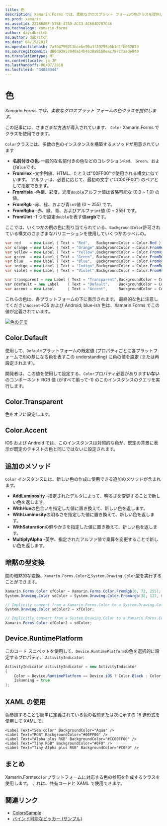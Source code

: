 ```yaml
---
title: 色
description: Xamarin.Forms では、柔軟なクロスプラット フォームの色クラスを提供します。
ms.prod: xamarin
ms.assetid: 22288ABF-57BE-47A9-ACC3-AC604D787C46
ms.technology: xamarin-forms
author: davidbritch
ms.author: dabritch
ms.date: 08/15/2017
ms.openlocfilehash: 7a304790213bcebe50a3f39295b5b1d1fb052879
ms.sourcegitcommit: d80d93957040a14b4638a91b0eac797cfaade840
ms.translationtype: MT
ms.contentlocale: ja-JP
ms.lasthandoff: 06/07/2018
ms.locfileid: "34848344"
---
```

# <a name="colors"></a>色

_Xamarin.Forms では、柔軟なクロスプラット フォームの色クラスを提供します。_

この記事には、さまざまな方法が導入されています、 `Color` Xamarin.Forms でクラスを使用できます。

`Color`クラスには、多数の色のインスタンスを構築するメソッドが用意されています

-  **名前付きの色**-一般的な名前付きの色などのコレクション`Red`、 `Green`、および`Blue`です。
-  **FromHex** -文字列値、HTML、たとえば"00FF00"で使用される構文に似ています。 アルファは、必要に応じて、最初の文字 ("CC00FF00") のペアとして指定できます。
-  **FromHsla** -色相、彩度、光度`double`アルファ値は省略可能な (0.0 ~ 1.0) の値。
-  **FromRgb** -赤、緑、および青`int`値 (0 ~ 255) です。
-  **FromRgba** -赤、緑、青、およびアルファ`int`値 (0 ~ 255) です。
-  **FromUint** -1 つを設定`double`を表す値**argb**です。

ここでは、いくつかの例の色に割り当てられている、`BackgroundColor`許可されている構文のさまざまなバリエーションを使用していくつかのラベルの。

```csharp
var red    = new Label { Text = "Red",   BackgroundColor = Color.Red };
var orange = new Label { Text = "Orange",BackgroundColor = Color.FromHex("FF6A00") };
var yellow = new Label { Text = "Yellow",BackgroundColor = Color.FromHsla(0.167, 1.0, 0.5, 1.0) };
var green  = new Label { Text = "Green", BackgroundColor = Color.FromRgb (38, 127, 0) };
var blue   = new Label { Text = "Blue",  BackgroundColor = Color.FromRgba(0, 38, 255, 255) };
var indigo = new Label { Text = "Indigo",BackgroundColor = Color.FromRgb (0, 72, 255) };
var violet = new Label { Text = "Violet",BackgroundColor = Color.FromHsla(0.82, 1, 0.25, 1) };

var transparent = new Label { Text = "Transparent",BackgroundColor = Color.Transparent };
var @default = new Label    { Text = "Default",    BackgroundColor = Color.Default };
var accent = new Label      { Text = "Accent",     BackgroundColor = Color.Accent };
```

これらの色は、各プラットフォームの下に表示されます。 最終的な色に注意してください`Accent`-iOS および Android; blue-ish 色は、Xamarin.Forms でこの値が定義されています。

 [![色のデモ](colors-images/colors-sml.png "色デモ")](colors-images/colors.png#lightbox "色デモ")

## <a name="colordefault"></a>Color.Default

使用して、`Default`プラットフォームの既定値 (プロパティごとに各プラットフォームで別の基になる色を表すこの understanding) に色の値を設定 (または再設定されます)。

開発者は、この値を使用して設定する、`Color`プロパティ必要があります**いない**のコンポーネント RGB 値 (がすべて揃って-1) のこのインスタンスのクエリを実行します。

## <a name="colortransparent"></a>Color.Transparent

色をオフに設定します。

## <a name="coloraccent"></a>Color.Accent

IOS および Android では、このインスタンスは対照的な色が、既定の背景に表示が既定のテキストの色と同じではないに設定されます。

## <a name="additional-methods"></a>追加のメソッド

`Color` インスタンスには、新しい色の作成に使用できる追加のメソッドが含まれます。

-  **AddLuminosity** -指定されたデルタによって、明るさを変更することで新しい色を返します。
-  **WithHue**の色合いを指定した値に置き換えて、新しい色を返します。
-  **WithLuminosity**の明るさを指定した値に置き換えて、新しい色を返します。
-  **WithSaturation**の鮮やかさを指定した値に置き換えて、新しい色を返します。
-  **MultiplyAlpha** -英字、指定されたアルファ値で乗算を変更することで新しい色を返します。

## <a name="implicit-conversions"></a>暗黙の型変換

間の暗黙的な変換、`Xamarin.Forms.Color`と`System.Drawing.Color`型を実行することができます。

```csharp
Xamarin.Forms.Color xfColor = Xamarin.Forms.Color.FromRgb(0, 72, 255);
System.Drawing.Color sdColor = System.Drawing.Color.FromArgb(38, 127, 0);

// Implicity convert from a Xamarin.Forms.Color to a System.Drawing.Color
System.Drawing.Color sdColor2 = xfColor;

// Implicitly convert from a System.Drawing.Color to a Xamarin.Forms.Color
Xamarin.Forms.Color xfColor2 = sdColor;
```

## <a name="deviceruntimeplatform"></a>Device.RuntimePlatform

このコード スニペットを使用して、`Device.RuntimePlatform`の色を選択的に設定するプロパティ、 `ActivityIndicator`:

```csharp
ActivityIndicator activityIndicator = new ActivityIndicator
{
    Color = Device.RuntimePlatform == Device.iOS ? Color.Black : Color.Default,
    IsRunning = true
};
```

## <a name="using-from-xaml"></a>XAML の使用

色参照することも簡単に定義されている色の名前または次に示すの 16 進形式を使用して XAML で。

```xaml
<Label Text="Sea color" BackgroundColor="Aqua" />
<Label Text="RGB" BackgroundColor="#00FF00" />
<Label Text="Alpha plus RGB" BackgroundColor="#CC00FF00" />
<Label Text="Tiny RGB" BackgroundColor="#0F0" />
<Label Text="Tiny Alpha plus RGB" BackgroundColor="#C0F0" />
```

## <a name="summary"></a>まとめ

Xamarin.Forms`Color`プラットフォームに対応する色の参照を作成するクラスを使用します。 これは、共有コードと XAML で使用できます。


## <a name="related-links"></a>関連リンク

- [ColorsSample](https://developer.xamarin.com/samples/WorkingWithColors)
- [バインド可能なピッカー (サンプル)](https://developer.xamarin.com/samples/xamarin-forms/UserInterface/BindablePicker/)
